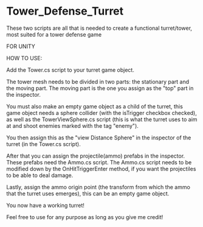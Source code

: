 # Tower_Defense_Turret
These two scripts are all that is needed to create a functional turret/tower, most suited for a tower defense game

FOR UNITY

HOW TO USE:

Add the Tower.cs script to your turret game object.

The tower mesh needs to be divided in two parts: the stationary part and the moving part.
The moving part is the one you assign as the "top" part in the inspector.

You must also make an empty game object as a child of the turret, this game object needs a sphere collider (with the isTrigger checkbox checked), as well as the TowerViewSphere.cs script (this is what the turret uses to aim at and shoot enemies marked with the tag "enemy"). 

You then assign this as the "view Distance Sphere" in the inspector of the turret (in the Tower.cs script). 

After that you can assign the projectile(ammo) prefabs in the inspector. These prefabs need the Ammo.cs script. The Ammo.cs script needs to be modified down by the OnHitTriggerEnter method, if you want the projectiles to be able to deal damage.

Lastly, assign the ammo origin point (the transform from which the ammo that the turret uses emerges), this can be an empty game object.

You now have a working turret!

Feel free to use for any purpose as long as you give me credit!
